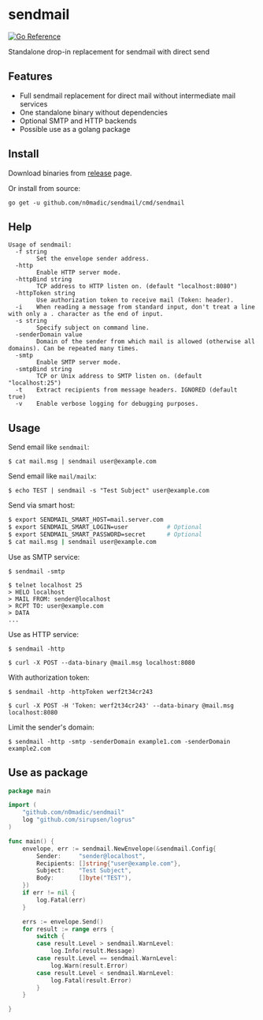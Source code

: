# sendmail

[![Go Reference](https://pkg.go.dev/badge/github.com/n0madic/sendmail.svg)](https://pkg.go.dev/github.com/n0madic/sendmail)

Standalone drop-in replacement for sendmail with direct send

## Features

* Full sendmail replacement for direct mail without intermediate mail services
* One standalone binary without dependencies
* Optional SMTP and HTTP backends
* Possible use as a golang package

## Install

Download binaries from [release](https://github.com/n0madic/sendmail/releases) page.

Or install from source:

```
go get -u github.com/n0madic/sendmail/cmd/sendmail
```

## Help

```
Usage of sendmail:
  -f string
    	Set the envelope sender address.
  -http
    	Enable HTTP server mode.
  -httpBind string
    	TCP address to HTTP listen on. (default "localhost:8080")
  -httpToken string
    	Use authorization token to receive mail (Token: header).
  -i	When reading a message from standard input, don't treat a line with only a . character as the end of input.
  -s string
    	Specify subject on command line.
  -senderDomain value
    	Domain of the sender from which mail is allowed (otherwise all domains). Can be repeated many times.
  -smtp
    	Enable SMTP server mode.
  -smtpBind string
    	TCP or Unix address to SMTP listen on. (default "localhost:25")
  -t	Extract recipients from message headers. IGNORED (default true)
  -v	Enable verbose logging for debugging purposes.
```

## Usage

Send email like `sendmail`:

```
$ cat mail.msg | sendmail user@example.com
```

Send email like `mail/mailx`:

```
$ echo TEST | sendmail -s "Test Subject" user@example.com
```

Send via smart host:

```bash
$ export SENDMAIL_SMART_HOST=mail.server.com
$ export SENDMAIL_SMART_LOGIN=user           # Optional
$ export SENDMAIL_SMART_PASSWORD=secret      # Optional
$ cat mail.msg | sendmail user@example.com
```

Use as SMTP service:

```
$ sendmail -smtp

$ telnet localhost 25
> HELO localhost
> MAIL FROM: sender@localhost
> RCPT TO: user@example.com
> DATA
...
```

Use as HTTP service:

```
$ sendmail -http

$ curl -X POST --data-binary @mail.msg localhost:8080
```
With authorization token:
```
$ sendmail -http -httpToken werf2t34cr243

$ curl -X POST -H 'Token: werf2t34cr243' --data-binary @mail.msg localhost:8080
```

Limit the sender's domain:

```
$ sendmail -http -smtp -senderDomain example1.com -senderDomain example2.com
```

## Use as package

```go
package main

import (
    "github.com/n0madic/sendmail"
    log "github.com/sirupsen/logrus"
)

func main() {
    envelope, err := sendmail.NewEnvelope(&sendmail.Config{
        Sender:     "sender@localhost",
        Recipients: []string{"user@example.com"},
        Subject:    "Test Subject",
        Body:       []byte("TEST"),
    })
    if err != nil {
        log.Fatal(err)
    }

    errs := envelope.Send()
    for result := range errs {
        switch {
        case result.Level > sendmail.WarnLevel:
            log.Info(result.Message)
        case result.Level == sendmail.WarnLevel:
            log.Warn(result.Error)
        case result.Level < sendmail.WarnLevel:
            log.Fatal(result.Error)
        }
    }

}
```
